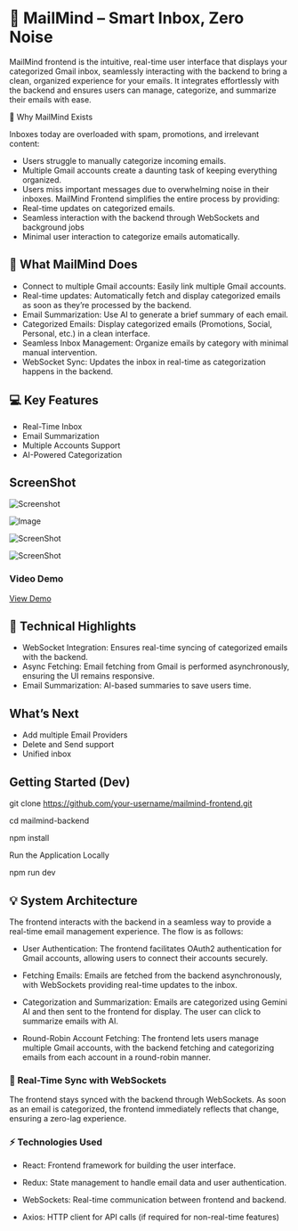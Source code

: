 
# 🧠 MailMind – Smart Inbox, Zero Noise

MailMind frontend is the intuitive, real-time user interface that displays your categorized Gmail inbox, seamlessly interacting with the backend to bring a clean, organized experience for your emails. It integrates effortlessly with the backend and ensures users can manage, categorize, and summarize their emails with ease.

🚨 Why MailMind Exists

Inboxes today are overloaded with spam, promotions, and irrelevant content:

- Users struggle to manually categorize incoming emails.
- Multiple Gmail accounts create a daunting task of keeping everything organized.
- Users miss important messages due to overwhelming noise in their inboxes.
MailMind Frontend simplifies the entire process by providing:
- Real-time updates on categorized emails.
- Seamless interaction with the backend through WebSockets and background jobs
- Minimal user interaction to categorize emails automatically.

## 🧠 What MailMind Does
- Connect to multiple Gmail accounts: Easily link multiple Gmail accounts.
-  Real-time updates: Automatically fetch and display categorized emails as soon as they’re processed by the backend.
- Email Summarization: Use AI to generate a brief summary of each email.
- Categorized Emails: Display categorized emails (Promotions, Social, Personal, etc.) in a clean interface.
- Seamless Inbox Management: Organize emails by category with minimal manual intervention.
- WebSocket Sync: Updates the inbox in real-time as categorization happens in the backend.

## 💻 Key Features
- Real-Time Inbox
- Email Summarization
- Multiple Accounts Support
- AI-Powered Categorization

## ScreenShot
![Screenshot](https://i.imgur.com/mYR84Od.png)

![Image](https://i.imgur.com/NJKZyNH.png)

![ScreenShot](https://i.imgur.com/RrgsG78.png)

![ScreenShot](https://i.imgur.com/TFUfnZO.png)


### Video Demo
[View Demo](https://youtu.be/4PCUY1yUOOg)

## 🔧 Technical Highlights

- WebSocket Integration: Ensures real-time syncing of categorized emails with the backend.
- Async Fetching: Email fetching from Gmail is performed asynchronously, ensuring the UI remains responsive.
- Email Summarization: AI-based summaries to save users time.


##  What’s Next
- Add multiple Email Providers
- Delete and Send support
- Unified inbox 

## Getting Started (Dev)
git clone https://github.com/your-username/mailmind-frontend.git

cd mailmind-backend

npm install

Run the Application Locally

npm run dev

## 💡 System Architecture
The frontend interacts with the backend in a seamless way to provide a real-time email management experience. The flow is as follows:

- User Authentication:
The frontend facilitates OAuth2 authentication for Gmail accounts, allowing users to connect their accounts securely.

- Fetching Emails:
Emails are fetched from the backend asynchronously, with WebSockets providing real-time updates to the inbox.

- Categorization and Summarization:
Emails are categorized using Gemini AI and then sent to the frontend for display. The user can click to summarize emails with AI.

- Round-Robin Account Fetching:
The frontend lets users manage multiple Gmail accounts, with the backend fetching and categorizing emails from each account in a round-robin manner.

### 🔄 Real-Time Sync with WebSockets
The frontend stays synced with the backend through WebSockets. As soon as an email is categorized, the frontend immediately reflects that change, ensuring a zero-lag experience.

### ⚡ Technologies Used
- React: Frontend framework for building the user interface.

- Redux: State management to handle email data and user authentication.

- WebSockets: Real-time communication between frontend and backend.

- Axios: HTTP client for API calls (if required for non-real-time features)
